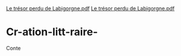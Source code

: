 [Le trésor perdu de Labigorgne.pdf](https://github.com/NDREZONIRINA/Cr-ation-litt-raire-/files/10871995/Le.tresor.perdu.de.Labigorgne.pdf)
[Le trésor perdu de Labigorgne.pdf](https://github.com/NDREZONIRINA/Cr-ation-litt-raire-/files/10871997/Le.tresor.perdu.de.Labigorgne.pdf)
# Cr-ation-litt-raire-
Conte
